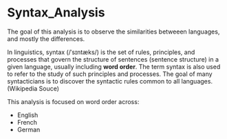 # Syntax_Analysis


The goal of this analysis is to observe the similarities betweeen languages, and mostly the differences. 

In linguistics, syntax (/ˈsɪntæks/) is the set of rules, principles, and processes that govern the structure of sentences (sentence structure) in a given language, usually including **word order**. The term syntax is also used to refer to the study of such principles and processes. The goal of many syntacticians is to discover the syntactic rules common to all languages. (Wikipedia Souce)


This analysis is focused on word order across:
- English
- French 
- German
